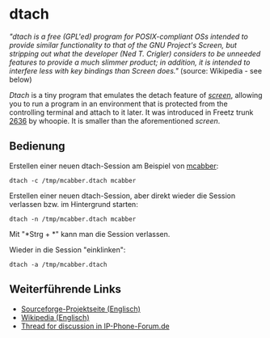 dtach
=====

*"dtach is a free (GPL'ed) program for POSIX-compliant OSs intended to
provide similar functionality to that of the GNU Project's Screen, but
stripping out what the developer (Ned T. Crigler) considers to be
unneeded features to provide a much slimmer product; in addition, it is
intended to interfere less with key bindings than Screen does."*
(source: Wikipedia - see below)

*Dtach* is a tiny program that emulates the detach feature of
*[screen](../screen/README.md)*, allowing you to run a program in an
environment that is protected from the controlling terminal and attach
to it later. It was introduced in Freetz trunk
[2636](https://trac.boxmatrix.info/freetz-ng/changeset/2636)
by whoopie. It is smaller than the aforementioned *screen*.

Bedienung
---------

Erstellen einer neuen dtach-Session am Beispiel von
[mcabber](../mcabber/README.md):

```
dtach -c /tmp/mcabber.dtach mcabber
```

Erstellen einer neuen dtach-Session, aber direkt wieder die Session
verlassen bzw. im Hintergrund starten:

```
dtach -n /tmp/mcabber.dtach mcabber
```

Mit "*Strg + *" kann man die Session verlassen.

Wieder in die Session "einklinken":

```
dtach -a /tmp/mcabber.dtach
```

Weiterführende Links
--------------------

-   [Sourceforge-Projektseite
    (Englisch)](http://dtach.sourceforge.net)
-   [Wikipedia
    (Englisch)](http://en.wikipedia.org/wiki/Dtach)
-   [Thread for discussion in
    IP-Phone-Forum.de](http://www.ip-phone-forum.de/showthread.php?t=176923)

